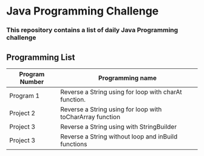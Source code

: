 # Java Programming Challenge
### This repository contains a list of daily Java Programming challenge
## Programming List 
| Program Number | Programming name	|
| -------------- | ----------------- |
| Program 1 |	Reverse a String using for loop with charAt function.	|
| Project 2 |	Reverse a String using for loop with toCharArray function |
| Project 3	| Reverse a String using with StringBuilder  |
| Project 3	| Reverse a String without loop and inBuild functions |
